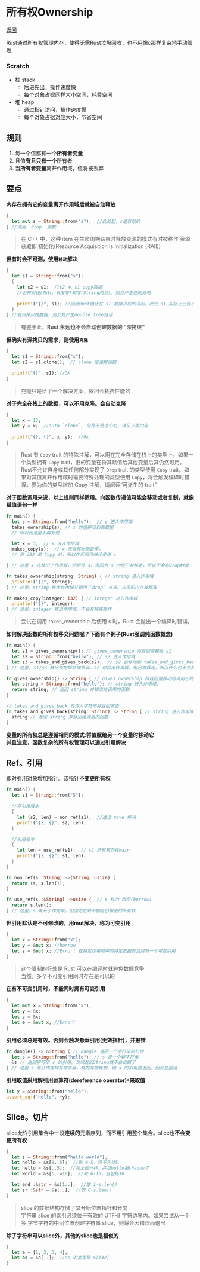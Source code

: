 # 所有权Ownership
[返回](../README.md)

Rust通过所有权管理内存，使得无需Rust垃圾回收，也不用像c那样复杂地手动管理

### Scratch
- 栈 stack
    + 后进先出，操作速度快
    + 每个对象占据同样大小空间，耗费空间
- 堆 heap
    + 通过指针访问，操作速度慢
    + 每个对象占据对应大小，节省空间


## 规则
1. 每一个值都有一个**所有者变量**
2. 且值**有且只有一个**所有者
3. 当**所有者变量**离开作用域，值将被丢弃

## 要点
**内存在拥有它的变量离开作用域后就被自动释放**
```rs
{
  let mut s = String::from("s");  //此处起，s是有效的
} //调用 `drop` 函数
```
>在 C++ 中，这种 item 在生命周期结束时释放资源的模式有时被称作 资源获取即 初始化(Resource Acquisition Is Initialization (RAII))

**但有时会不可测，使用`移动`解决**
```rs
{
  let s1 = String::from("s");
  {
    let s2 = s1;  //s2 从 s1 copy数据
    //若拷贝栈(指针、长度等)和堆(String内容)，则会产生性能影响
    
    print!("{}", s1); //因此Rust阻止在 s1 被拷贝后的访问。此处 s1 实际上已经不存在
  }
} //若只拷贝栈数据，则此处产生double free错误
```
> 有鉴于此，**Rust 永远也不会自动创建数据的 “深拷贝”**

**但确实有深拷贝的需求，则使用`克隆`**
```rs
{
  let s1 = String::from("s");
  let s2 = s1.clone();  //`clone`是通用函数

  print!("{}", s1); //OK
}
```
> 克隆只是给了一个解决方案，依旧会耗费性能的

**对于完全在栈上的数据，可以不用克隆。会自动克隆**
```rs
{
  let x = 13;
  let y = x;  //auto `clone`, 但是不是这个名，详见下面内容
  
  print!("{}, {}", x, y);  //Ok
}
```
> Rust 有 `Copy` trait 的特殊注解，可以用在完全存储在栈上的类型上。如果一个类型拥有 `Copy` trait，旧的变量在将其赋值给其他变量后其仍然可用。Rust不允许自身或其任何部分实现了 `Drop` trait 的类型使用 `Copy` trait。如果对其值离开作用域时需要特殊处理的类型使用 `Copy`，将会触发编译时错误。要为你的类型增加 Copy 注解，请阅读“可派生的 trait”

**对于函数调用来说，以上规则同样适用。向函数传递值可能会移动或者复制，就像赋值语句一样**
```rs
fn main() {
  let s = String::from("hello");  // s 进入作用域
  takes_ownership(s); // s 的值移动到函数里
  // 所以到这里不再有效

  let x = 5;  // x 进入作用域
  makes_copy(x);  // x 应该移动函数里，
  // 但 i32 是 Copy 的，所以在后面可继续使用 x

} // 这里 x 先移出了作用域，然后是 s。但因为 s 的值已被移走，所以不会有Drop触发

fn takes_ownership(string: String) { // string 进入作用域
  println!("{}", string);
} // 这里，string 移出作用域并调用 `drop` 方法。占用的内存被释放

fn makes_copy(integer: i32) { // integer 进入作用域 
  println!("{}", integer);
} // 这里，integer 移出作用域。不会有特殊操作
```
> 尝试在调用 takes_ownership 后使用 s 时，Rust 会抛出一个编译时错误。

**如何解决函数的所有权移交问题呢？下面有个例子(Rust强调纯函数概念)**
```rs
fn main() {
  let s1 = gives_ownership(); // gives_ownership 将返回值移给 s1
  let s2 = String::from("hello"); // s2 进入作用域
  let s3 = takes_and_gives_back(s2);  // s2 被移动到 takes_and_gives_back 中, 它也将返回值移给 s3
} // 这里, s1/s3 移出作用域并被丢弃。s2 也移出作用域，但已被移走，所以什么也不会发生

fn gives_ownership() -> String { // gives_ownership 将返回值移动给调用它的函数
  let string = String::from("hello"); // string 进入作用域.
  return string; // 返回 string 并移出给调用的函数
}

// takes_and_gives_back 将传入字符串并返回该值
fn takes_and_gives_back(string: String) -> String { // string 进入作用域
  string // 返回 string 并移出给调用的函数 
}
```

**变量的所有权总是遵循相同的模式:将值赋给另一个变量时移动它**<br>
**并且注意，函数复杂的所有权管理可以通过引用解决**

## Ref。引用
即对引用对象增加指针。该指针**不变更所有权**
```rs
fn main() {
  let s1 = String::from("S");

  //非引用版本
  {
    let (s2, len) = non_ref(s1);  //通过 move 解决
    print!("{}, {}", s2, len);
  }

  //引用版本
  {
    let len = use_ref(s1);  // s1 所有权仍在main
    print!("{}, {}", s1, len);
  }
}

fn non_ref(s :String) ->(String, usize) {
  return (s, s.len());
}

fn use_ref(s :&String) ->usize {  // s 称为 借用(borrow)
  return s.len();
} // 这里，s 离开了作用域。但因为它并不拥有引用值的所有权
```

**但引用默认是不可修改的，用mut解决，称为可变引用**
```rs
{
  let x = String::from("x");
  let y = &mut x; //borrow
  let z = &mut x; //Error! 在特定作用域中的特定数据有且只有一个可变引用
}
```
> 这个限制的好处是 Rust 可以在编译时就避免数据竞争<br>
> 当然，多个不可变引用同时存在是可以的

**在有不可变引用时，不能同时拥有可变引用**
```rs
{
  let mut x = String::from("x");
  let y = &x;
  let z = &x;
  let e = &mut x; //Error! 
}
```

**引用必须总是有效。否则会触发悬垂引用(无效指针)，并报错**
```rs
fn dangle() -> &String { // dangle 返回一个字符串的引用
  let s = String::from("hello"); // s 是一个新字符串
  &s // 返回字符串 s 的引用。改成返回String就不会出错了
} // 这里 s 离开作用域并被丢弃。其内存被释放。但 s 的引用被返回，因此会报错
```

**引用取值采用解引用运算符(dereference operator)`*`来取值**
```rs
let y = &String::from("hello");
assert_eq!("hello", *y);
```

## Slice。切片
slice允许引用集合中一段**连续的**元素序列，而不用引用整个集合。slice也**不会变更所有权**
```rs
{
  let s = String::from("hello world");
  let hello = &s[0..5];  //取 0-5，但不包括5
  let hello = &s[..5];  //和上面一样。并且hello被shadow了
  let world = &s[6..=10];  //取 6-10，且包括10

  let end :&str = &s[1..];  //取 1-s.len()
  let sr :&str = &s[..];  //取 0-s.len()
}
```
> slice 的数据结构存储了其开始位置指针和长度<br>
> 字符串 slice 的索引必须位于有效的 UTF-8 字符边界内。如果尝试从一个多 字节字符的中间位置创建字符串 slice，则将会因错误而退出

**除了字符串可以slice外，其他的slice也是相似的**
```rs
{
  let a = [1, 2, 3, 4];
  let as = &a[..];  //as 的类型是 &[i32]
}
```
